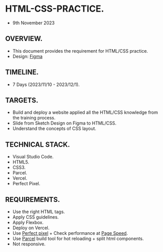 # HTML-CSS-PRACTICE.
- 9th November 2023
## OVERVIEW.
- This document provides the requirement for HTML/CSS practice.
- Design: [Figma](https://www.figma.com/file/mtIsCCXDwBtcJdgCyatekC/Responsive-Web-Page-%F0%9F%8E%89-(Community)-(Copy)?node-id=5%3A148&mode=dev)
## TIMELINE.
- 7 Days (2023/11/10 - 2023/12/1).
## TARGETS.
- Build and deploy a website applied all the HTML/CSS knowledge from the training process.
- Slide from Sketch Design on Figma to HTML/CSS.
- Understand the concepts of CSS layout.
## TECHNICAL STACK.
- Visual Studio Code.
- HTML5.
- CSS3.
- Parcel.
- Vercel.
- Perfect Pixel.
## REQUIREMENTS.
- Use the right HTML tags.
- Apply CSS guidelines.
- Apply Flexbox.
- Deploy on Vercel.
- Use [Perfect pixel](https://chromewebstore.google.com/detail/perfectpixel-by-welldonec/dkaagdgjmgdmbnecmcefdhjekcoceebi?hl=en) + Check performance at [Page Speed](https://pagespeed.web.dev/).
- Use [Parcel](https://parceljs.org/languages/html/#posthtml) build tool for hot reloading + split html components.
- Not responsive.
